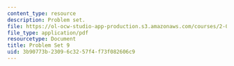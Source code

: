 ```yaml
---
content_type: resource
description: Problem set.
file: https://ol-ocw-studio-app-production.s3.amazonaws.com/courses/2-004-dynamics-and-control-ii-spring-2008/3b90773b23096c3257f4f73f082606c9_ps9.pdf
file_type: application/pdf
resourcetype: Document
title: Problem Set 9
uid: 3b90773b-2309-6c32-57f4-f73f082606c9
---
```

